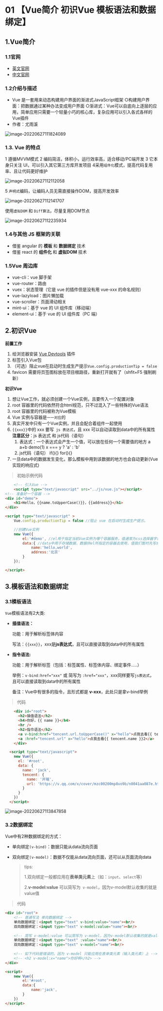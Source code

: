 # 01 【Vue简介 初识Vue 模板语法和数据绑定】

## 1.Vue简介

### 1.1官网

-  [英文官网](https://vuejs.org/)
-  [中文官网](https://cn.vuejs.org/)

### 1.2介绍与描述

- Vue 是一套用来动态构建用户界面的渐进式JavaScript框架
  ○构建用户界面：把数据通过某种办法变成用户界面
  ○渐进式：Vue可以自底向上逐层的应用，简单应用只需要一个轻量小巧的核心库，复杂应用可以引入各式各样的Vue插件
- 作者：尤雨溪

![image-20220627111824089](./images/a480928cc5819344850462e511b11481f773c4e3.png)

### 1.3. Vue 的特点

1 遵循MVVM模式 
2 编码简洁，体积小，运行效率高，适合移动/PC端开发 
3 它本身只关注 UI，可以引入其它第三方库开发项目
4采用`组件化`模式，提高代码复用率、且让代码更好维护

![image-20220627112112058](./images/911d5825fb775e5d72a180e14cf91cd4150b7d6f.png)

5 `声明式`编码，让编码人员无需直接操作DOM，提高开发效率

![image-20220627112141707](./images/84f52ac120ac699f8e9e2d5b777359e90545dd3a.png)

使用`虚拟DOM` 和 `Diff算法`，尽量复用DOM节点

![image-20220627112235934](./images/a28b2b5307e90c92fd36bbad151869b7dbc481ce.png)

### 1.4与其他 JS 框架的关联

- 借鉴 angular 的 **模板** 和 **数据绑定** 技术
- 借鉴 react 的 **组件化** 和 **虚拟DOM** 技术

### 1.5Vue 周边库

- vue-cli：vue 脚手架
- vue-router：路由
- vuex：状态管理（它是 vue 的插件但是没有用 vue-xxx 的命名规则）
- vue-lazyload：图片懒加载
- vue-scroller：页面滑动相关
- mint-ui：基于 vue 的 UI 组件库（移动端）
- element-ui：基于 vue 的 UI 组件库（PC 端）

## 2.初识Vue

**前置工作**

1. 给浏览器安装 [Vue Devtools](https://cn.vuejs.org/v2/guide/installation.html#Vue-Devtools) 插件
2. 标签引入Vue包
3. （可选）阻止vue在启动时生成生产提示`Vue.config.productionTip = false`
4. favicon 需要将页签图标放在项目根路径，重新打开就有了（shfit+F5 强制刷新）

**初识Vue**

1. 想让Vue工作，就必须创建一个Vue实例，且要传入一个配置对象
2. root 容器里的代码依然符合html规范，只不过混入了一些特殊的Vue语法
3. root 容器里的代码被称为Vue模板
4. Vue 实例与容器是`一一对应`的
5. 真实开发中只有一个Vue实例，并且会配合着组件一起使用
6. `{{xxx}}`中的 xxx 要写` js 表达式`，且 xxx 可以自动读取到data中的所有属性
     **注意区分**：js 表达式 和 js代码（语句）
   1. 表达式：一个表达式会产生一个值，可以放在任何一个需要值的地方
      a	a+b		demo(1)		x === y ? 'a' : 'b'
   2. js代码（语句）
      if(){}		for(){}
7. 一旦data中的数据发生变化，那么模板中用到该数据的地方也会自动更新(Vue实现的响应式)

> 初始示例代码

```html
    <!-- 引入Vue -->
    <script type="text/javascript" src="../js/vue.js"></script>
<!-- 准备好一个容器 -->
<div id="demo">
	<h1>Hello，{{name.toUpperCase()}}，{{address}}</h1>
</div>

<script type="text/javascript" >
	Vue.config.productionTip = false //阻止 vue 在启动时生成生产提示。

	//创建Vue实例
	new Vue({
		el:'#demo', //el用于指定当前Vue实例为哪个容器服务，值通常为css选择器字符串。
		data:{ //data中用于存储数据，数据供el所指定的容器去使用，值我们暂时先写成一个对象。
			name:'hello,world',
			address:'北京'
		}
	});

</script>
```

## 3.模板语法和数据绑定

### 3.1模板语法

`Vue`模板语法有2大类:

* **插值语法：**

  功能：用于解析标签体内容

  写法：`{{xxx}}`，xxx是**js表达式**，且可以直接读取到data中的所有属性

* **指令语法:**

  功能：用于解析标签（包括：标签属性、标签体内容、绑定事件.....）

  举例：`v-bind:href="xxx"` 或  简写为 `:href="xxx"`，xxx同样要写`js表达式`，且可以直接读取到data中的所有属性

  备注：Vue中有很多的指令，且形式都是 **v-xxx**，此处只是拿v-bind举例

> 代码

```html
    <div id="root">
      <h2>插值语法</h2>
      <h4>你好，{{ name }}</h4>
      <hr />
      <h2>指令语法</h2>
      <a v-bind:href="tencent.url.toUpperCase()" x="hello">点我去看{{ tencent.name }}1</a>
      <a :href="tencent.url" x="hello">点我去看{{ tencent.name }}2</a>
    </div>

  <script type="text/javascript">
    new Vue({
      el: '#root',
      data: {
        name: 'jack',
        tencent: {
          name: '开端',
          url: 'https://v.qq.com/x/cover/mzc00200mp8vo9b/n0041aa087e.html',
        }
      }
    })
  </script>
```

![image-20220627113847858](./images/39acee45f25c6e31959ae833c1f9d55cb08bc896.png)

### 3.2数据绑定

Vue中有2种数据绑定的方式：

* 单向绑定`(v-bind)`：数据只能从data流向页面

* 双向绑定`(v-model)`：数据不仅能从data流向页面，还可以从页面流向data

  > tips: 
  >
  > 1.双向绑定一般都应用在**表单类元素**上（如：`input`、`select`等）
  >
  > 2.**v-model:value** 可以简写为` v-model`，因为v-model默认收集的就是value值

> 代码

```html
<div id="root">
	<!-- 普通写法 单向数据绑定 -->
    单向数据绑定：<input type="text" v-bind:value="name"><br/>
    双向数据绑定：<input type="text" v-model:value="name"><br/>
    
    <!-- 简写 v-model:value 可以简写为 v-model，因为v-model默认收集的就是value值-->
    单向数据绑定：<input type="text" :value="name"><br/>
    双向数据绑定：<input type="text" v-model="name"><br/>
    
    <!-- 如下代码是错误的，因为 v-model 只能应用在表单类元素（输入类元素）上 -->
	<!-- <h2 v-model:x="name">你好啊</h2> -->
</div>

<script>
    new Vue({
		el:'#root',
		data:{
			name:'jack',
        }
	})
</script>
```


